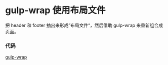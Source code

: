 # gulp-wrap 使用布局文件

把 header 和 footer 抽出来形成”布局文件“，然后借助 gulp-wrap 来重新组合成页面。

### 代码

[gulp-wrap](https://github.com/happypeter/flex/commit/6d2787238902cc60ebb5924f782c45c7310eb8b9)
